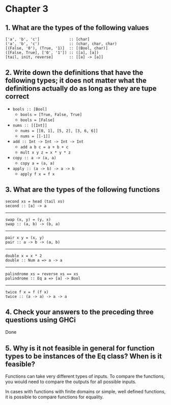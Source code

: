 # Chapter 3

## 1. What are the types of the following values

    ['a', 'b', 'c']             :: [char]
    ('a', 'b', 'c')             :: (char, char, char)
    [(False, '0'), (True, '1)]  :: [(Bool, char)]
    ([False, True], ['0', '1']) :: ([a], [a])
    [tail, init, reverse]       :: [[a] -> [a]]

## 2. Write down the definitions that have the following types; it does not matter what the definitions actually do as long as they are tupe correct

* `bools :: [Bool]`
  * `bools = [True, False, True]`
  * `bools = [False]`
* `nums :: [[Int]]`
  * `nums = [[0, 1], [5, 2], [3, 6, 6]]`
  * `nums = [[-1]]`
* `add :: Int -> Int -> Int -> Int`
  * `add a b c = a + b + c`
  * `mult x y z = x * y * z`
* `copy :: a -> (a, a)`
  * `copy a = (a, a)`
* `apply :: (a -> b) -> a -> b`
  * `apply f x = f x`

## 3. What are the types of the following functions

    second xs = head (tail xs)
    second :: [a] -> a
---
    swap (x, y) = (y, x)
    swap :: (a, b) -> (b, a)
---
    pair x y = (x, y)
    pair :: a -> b -> (a, b)
---
    double x = x * 2
    double :: Num a => a -> a
---
    palindrome xs = reverse xs == xs
    palindrome :: Eq a => [a] -> Bool
---
    twice f x = f (f x)
    twice :: (a -> a) -> a -> a

## 4. Check your answers to the preceding three questions using GHCi

Done

## 5. Why is it not feasible in general for function types to be instances of the Eq class? When is it feasible?

Functions can take very different types of inputs. To compare the functions, you would need to compare the outputs for all possible inputs. 

In cases with functions with finite domains or simple, well defined functions, it is possible to compare functions for equality.
